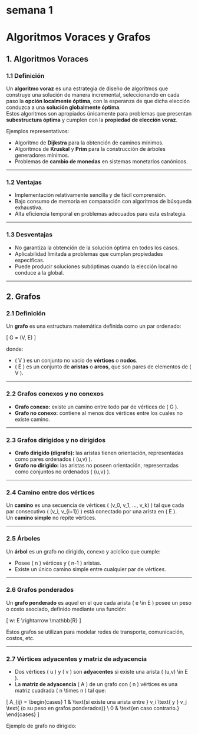 # semana 1

# Algoritmos Voraces y Grafos

## 1. Algoritmos Voraces

### 1.1 Definición
Un **algoritmo voraz** es una estrategia de diseño de algoritmos que construye una solución de manera incremental, 
seleccionando en cada paso la **opción localmente óptima**, con la esperanza de que dicha elección conduzca a una **solución globalmente óptima**.  
Estos algoritmos son apropiados únicamente para problemas que presentan **subestructura óptima** y cumplen con la **propiedad de elección voraz**.

Ejemplos representativos:
- Algoritmo de **Dijkstra** para la obtención de caminos mínimos.
- Algoritmos de **Kruskal** y **Prim** para la construcción de árboles generadores mínimos.
- Problemas de **cambio de monedas** en sistemas monetarios canónicos.

---

### 1.2 Ventajas
- Implementación relativamente sencilla y de fácil comprensión.
- Bajo consumo de memoria en comparación con algoritmos de búsqueda exhaustiva.
- Alta eficiencia temporal en problemas adecuados para esta estrategia.

---

### 1.3 Desventajas
- No garantiza la obtención de la solución óptima en todos los casos.
- Aplicabilidad limitada a problemas que cumplan propiedades específicas.
- Puede producir soluciones subóptimas cuando la elección local no conduce a la global.

---

## 2. Grafos

### 2.1 Definición
Un **grafo** es una estructura matemática definida como un par ordenado:

\[
G = (V, E)
\]

donde:
- \( V \) es un conjunto no vacío de **vértices** o **nodos**.
- \( E \) es un conjunto de **aristas** o **arcos**, que son pares de elementos de \( V \).

---

### 2.2 Grafos conexos y no conexos
- **Grafo conexo:** existe un camino entre todo par de vértices de \( G \).
- **Grafo no conexo:** contiene al menos dos vértices entre los cuales no existe camino.

---

### 2.3 Grafos dirigidos y no dirigidos
- **Grafo dirigido (dígrafo):** las aristas tienen orientación, representadas como pares ordenados \( (u,v) \).
- **Grafo no dirigido:** las aristas no poseen orientación, representadas como conjuntos no ordenados \( \{u,v\} \).

---

### 2.4 Camino entre dos vértices
Un **camino** es una secuencia de vértices \( (v_0, v_1, ..., v_k) \) tal que cada par consecutivo \( (v_i, v_{i+1}) \) está conectado por una arista en \( E \).  
Un **camino simple** no repite vértices.

---

### 2.5 Árboles
Un **árbol** es un grafo no dirigido, conexo y acíclico que cumple:
- Posee \( n \) vértices y \( n-1 \) aristas.
- Existe un único camino simple entre cualquier par de vértices.

---

### 2.6 Grafos ponderados
Un **grafo ponderado** es aquel en el que cada arista \( e \in E \) posee un peso o costo asociado, definido mediante una función:

\[
w: E \rightarrow \mathbb{R}
\]

Estos grafos se utilizan para modelar redes de transporte, comunicación, costos, etc.

---

### 2.7 Vértices adyacentes y matriz de adyacencia
- Dos vértices \( u \) y \( v \) son **adyacentes** si existe una arista \( (u,v) \in E \).
- La **matriz de adyacencia** \( A \) de un grafo con \( n \) vértices es una matriz cuadrada \( n \times n \) tal que:

\[
A_{ij} =
\begin{cases}
1 & \text{si existe una arista entre } v_i \text{ y } v_j \text{ (o su peso en grafos ponderados)} \\
0 & \text{en caso contrario.}
\end{cases}
\]

Ejemplo de grafo no dirigido:


